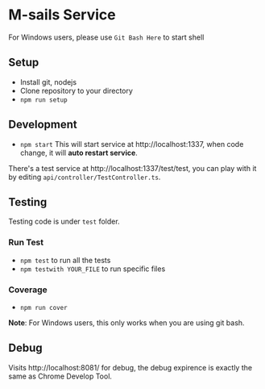 # M-sails Service

For Windows users, please use `Git Bash Here` to start shell

## Setup

* Install git, nodejs
* Clone repository to your directory
* `npm run setup`

## Development

* `npm start`
This will start service at http://localhost:1337, when code change, it will **auto restart service**.

There's a test service at http://localhost:1337/test/test, you can play with it by editing `api/controller/TestController.ts`.

## Testing
Testing code is under `test` folder.

### Run Test
* `npm test` to run all the tests
* `npm testwith YOUR_FILE` to run specific files

### Coverage
* `npm run cover`

**Note**: For Windows users, this only works when you are using git bash.

## Debug
Visits http://localhost:8081/ for debug, the debug expirence is exactly the same as Chrome Develop Tool.
